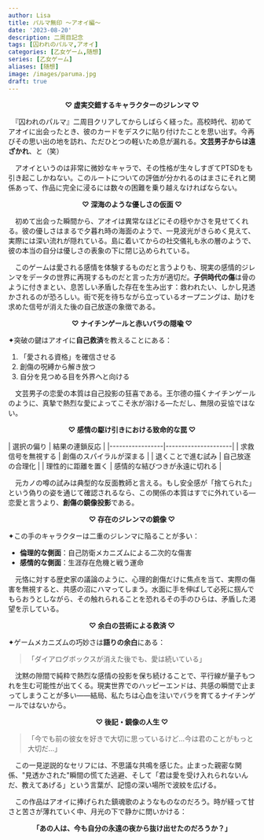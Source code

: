 ```yaml
---
author: Lisa
title: パルマ無印 ～アオイ編～
date: '2023-08-20'
description: 二周目記念
tags: [囚われのパルマ,アオイ]
categories: [乙女ゲーム,随想]
series: [乙女ゲーム]
aliases: [随想]
image: /images/paruma.jpg
draft: true
---
```


<center>

**♡ 虚実交錯するキャラクターのジレンマ ♡**</center>
　『囚われのパルマ』二周目クリアしてからしばらく経った。高校時代、初めてアオイに出会ったとき、彼のカードをデスクに貼り付けたことを思い出す。今再びその思い出の地を訪れ、ただひとつの軽いため息が漏れる。**文芸男子からは遠ざかれ**、と（笑）

　アオイというのは非常に微妙なキャラで、その性格が生々しすぎてPTSDをも引き起こしかねない。このルートについての評価が分かれるのはまさにそれと関係あって、作品に完全に浸るには数々の困難を乗り越えなければならない。

<center>

**♡ 深海のような優しさの仮面 ♡**</center>
　初めて出会った瞬間から、アオイは異常なほどにその穏やかさを見せてくれる。彼の優しさはまるで夕暮れ時の海面のようで、一見波光がきらめく見えて、実際には深い流れが隠れている。島に着いてからの社交儀礼も氷の層のようで、彼の本当の自分は優しさの表象の下に閉じ込められている。

　このゲームは愛される感情を体験するものだと言うよりも、現実の感情的ジレンマをデータの世界に再現するものだと言った方が適切だ。**子供時代の傷**は骨のように付きまとい、息苦しい矛盾した存在を生み出す：救われたい、しかし見透かされるのが恐ろしい。街で死を待ちながら立っているオープニングは、助けを求めた信号が消えた後の自己放逐の象徴である。

<center>

**♡ ナイチンゲールと赤いバラの隠喩 ♡**</center>
✦突破の鍵はアオイに**自己救済**を教えることにある：
1. 「愛される資格」を確信させる
2. 創傷の呪縛から解き放つ
3. 自分を見つめる目を外界へと向ける

　文芸男子の恋愛の本質は自己投影の狂喜である。王尔德の描くナイチンゲールのように、真摯で熱烈な愛によってこそ氷が溶ける—ただし、無限の妥協ではない。

<center>

**♡ 感情の駆け引きにおける致命的な罠 ♡**</center>
| 選択の偏り        | 結果の連鎖反応         |
|-----------------|---------------------|
| 求救信号を無視する     | 創傷のスパイラルが深まる  |
| 退くことで進む試み    | 自己放逐の合理化        |
| 理性的に距離を置く    | 感情的な結びつきが永遠に切れる |

　元カノの噂の試みは典型的な反面教師と言える。もし安全感が「捨てられた」という偽りの姿を通じて確認されるなら、この関係の本質はすでに外れている—恋愛と言うより、**創傷の鏡像投影**である。

<center>

**♡ 存在のジレンマの鏡像 ♡**</center>
✦この手のキャラクターは二重のジレンマに陥ることが多い：
- **倫理的な側面**：自己防衛メカニズムによる二次的な傷害
- **感情的な側面**：生涯存在危機と戦う運命

　元恪に対する歴史家の議論のように、心理的創傷だけに焦点を当て、実際の傷害を無視すると、共感の沼にハマってしまう。水面に手を伸ばして必死に掴んでもらおうとしながら、その触れられることを恐れるその手のひらは、矛盾した渇望を示している。

<center>

**♡ 余白の芸術による救済 ♡**</center>
✦ゲームメカニズムの巧妙さは**語りの余白**にある：
> 「ダイアログボックスが消えた後でも、愛は続いている」

　沈黙の隙間で純粋で熱烈な感情の投影を保ち続けることで、平行線が量子もつれを生む可能性が出てくる。現実世界でのハッピーエンドは、共感の瞬間で止まってしまうことが多い——結局、私たちは心血を注いでバラを育てるナイチンゲールではないから。

<center>

**♡ 後記・鏡像の人生 ♡**</center>
> 「今でも前の彼女を好きで大切に思っているけど…今は君のことがもっと大切だ…」

　この一見逆説的なセリフには、不思議な共鳴を感じた。止まった親密な関係、"見透かされた"瞬間の慌てた逃避、そして「君は愛を受け入れられないんだ、教えてあげる」という言葉が、記憶の深い場所で波紋を広げる。

　この作品はアオイに捧げられた鎮魂歌のようなものなのだろう。時が経って甘さと苦さが薄れていく中、月光の下で静かに問いかける：

<center>

**「あの人は、今も自分の永遠の夜から抜け出せたのだろうか？」**</center>